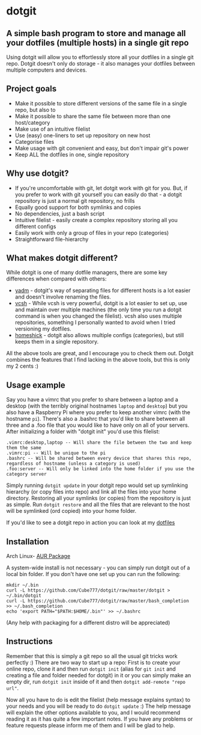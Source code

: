 # dotgit
## A simple bash program to store and manage all your dotfiles (multiple hosts) in a single git repo

Using dotgit will allow you to effortlessly store all your dotfiles in a single git repo. Dotgit doesn't only do storage - it also manages your dotfiles between multiple computers and devices.

## Project goals
* Make it possible to store different versions of the same file in a single repo, but also to
* Make it possible to share the same file between more than one host/category
* Make use of an intuitive filelist
* Use (easy) one-liners to set up repository on new host
* Categorise files
* Make usage with git convenient and easy, but don't impair git's power
* Keep ALL the dotfiles in one, single repository

## Why use dotgit?
* If you're uncomfortable with git, let dotgit work with git for you. But, if you prefer to work with git yourself you can easily do that - a dotgit repository is just a normal git repository, no frills
* Equally good support for both symlinks and copies
* No dependencies, just a bash script
* Intuitive filelist - easily create a complex repository storing all you different configs
* Easily work with only a group of files in your repo (categories)
* Straightforward file-hierarchy

## What makes dotgit different?
While dotgit is one of many dotfile managers, there are some key differences when compared with others:
* [yadm](https://github.com/TheLocehiliosan/yadm) - dotgit's way of separating files for different hosts is a lot easier and doesn't involve renaming the files.
* [vcsh](https://github.com/RichiH/vcsh) - While vcsh is very powerful, dotgit is a lot easier to set up, use and maintain over multiple machines (the only time you run a dotgit command is when you changed the filelist). vcsh also uses multiple repositories, something I personally wanted to avoid when I tried versioning my dotfiles.
* [homeshick](https://github.com/andsens/homeshick) - dotgit also allows multiple configs (categories), but still keeps them in a single repository.

All the above tools are great, and I encourage you to check them out. Dotgit combines the features that I find lacking in the above tools, but this is only my 2 cents :)

## Usage example
Say you have a vimrc that you prefer to share between a laptop and a desktop (with the terribly original hostnames `laptop` and `desktop`) but you also have a Raspberry Pi where you prefer to keep another vimrc (with the hostname `pi`). There's also a .bashrc that you'd like to share between all three and a .foo file that you would like to have only on all of your servers. After initializing a folder with "dotgit init" you'd use this filelist:

```
.vimrc:desktop,laptop -- Will share the file between the two and keep them the same
.vimrc:pi -- Will be unique to the pi
.bashrc -- Will be shared between every device that shares this repo, regardless of hostname (unless a category is used)
.foo:server -- Will only be linked into the home folder if you use the category server
```
Simply running `dotgit update` in your dotgit repo would set up symlinking hierarchy (or copy files into repo) and link all the files into your home directory. Restoring all your symlinks (or copies) from the repository is just as simple. Run `dotgit restore` and all the files that are relevant to the host will be symlinked (ord copied) into your home folder.

If you'd like to see a dotgit repo in action you can look at my [dotfiles](https://github.com/Cube777/dotfiles)

## Installation
Arch Linux- [AUR Package](https://aur.archlinux.org/packages/dotgit)

A system-wide install is not necessary - you can simply run dotgit out of a local bin folder. If you don't have one set up you can run the following:
```
mkdir ~/.bin
curl -L https://github.com/Cube777/dotgit/raw/master/dotgit > ~/.bin/dotgit
curl -L https://github.com/Cube777/dotgit/raw/master/bash_completion >> ~/.bash_completion
echo 'export PATH="$PATH:$HOME/.bin"' >> ~/.bashrc
```

(Any help with packaging for a different distro will be appreciated)

## Instructions
Remember that this is simply a git repo so all the usual git tricks work perfectly :)
There are two way to start up a repo: First is to create your online repo, clone it and then run `dotgit init` (alias for `git init` and creating a file and folder needed for dotgit) in it or you can simply make an empty dir, run `dotgit init` inside of it and then `dotgit add-remote "repo url"`.

Now all you have to do is edit the filelist (help message explains syntax) to your needs and you will be ready to do `dotgit update` :) The help message will explain the other options available to you, and I would recommend reading it as it has quite a few important notes. If you have any problems or feature requests please inform me of them and I will be glad to help.
